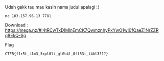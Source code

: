 Udah gakk tau mau kasih nama judul apalagi :(

```
nc 103.157.96.13 7781
```

Download : https://mega.nz/#!4tRCwTxD!MlnEmCK7QwmznhyPxYwO1wI0fQaeZ1NrZZRq8EkQ-Sg

Flag

```
CTFR{f1r5t_t1m3_3xpl01t_gl0b4l_0ff53t_t4bl3???}
```